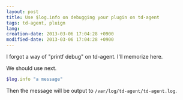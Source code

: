 ```yaml
---
layout: post
title: Use $log.info on debugging your plugin on td-agent
tags: td-agent, pluign
lang: 
creation-date: 2013-03-06 17:04:28 +0900
modified-date: 2013-03-06 17:04:28 +0900
---
```

I forgot a way of "printf debug" on td-agent.
I'll memorize here.

We should use next.

```ruby
$log.info "a message"
```

Then the message will be output to `/var/log/td-agent/td-agent.log`.
